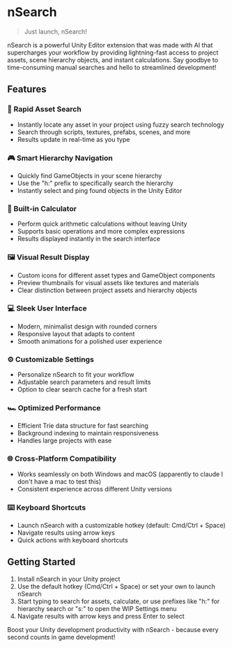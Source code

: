 # nSearch

> Just launch, nSearch!

nSearch is a powerful Unity Editor extension that was made with AI that supercharges your workflow by providing lightning-fast access to project assets, scene hierarchy objects, and instant calculations. Say goodbye to time-consuming manual searches and hello to streamlined development!

## Features

### 🚀 Rapid Asset Search
- Instantly locate any asset in your project using fuzzy search technology
- Search through scripts, textures, prefabs, scenes, and more
- Results update in real-time as you type

### 🎮 Smart Hierarchy Navigation
- Quickly find GameObjects in your scene hierarchy
- Use the "h:" prefix to specifically search the hierarchy
- Instantly select and ping found objects in the Unity Editor

### 🧮 Built-in Calculator
- Perform quick arithmetic calculations without leaving Unity
- Supports basic operations and more complex expressions
- Results displayed instantly in the search interface

### 🖼️ Visual Result Display
- Custom icons for different asset types and GameObject components
- Preview thumbnails for visual assets like textures and materials
- Clear distinction between project assets and hierarchy objects

### 💻 Sleek User Interface
- Modern, minimalist design with rounded corners
- Responsive layout that adapts to content
- Smooth animations for a polished user experience

### ⚙️ Customizable Settings
- Personalize nSearch to fit your workflow
- Adjustable search parameters and result limits
- Option to clear search cache for a fresh start

### 🏎️ Optimized Performance
- Efficient Trie data structure for fast searching
- Background indexing to maintain responsiveness
- Handles large projects with ease

### 🌐 Cross-Platform Compatibility
- Works seamlessly on both Windows and macOS (apparently to claude I don't have a mac to test this)
- Consistent experience across different Unity versions

### ⌨️ Keyboard Shortcuts
- Launch nSearch with a customizable hotkey (default: Cmd/Ctrl + Space)
- Navigate results using arrow keys
- Quick actions with keyboard shortcuts

## Getting Started

1. Install nSearch in your Unity project
2. Use the default hotkey (Cmd/Ctrl + Space) or set your own to launch nSearch
3. Start typing to search for assets, calculate, or use prefixes like "h:" for hierarchy search or "s:" to open the WIP Settings menu
4. Navigate results with arrow keys and press Enter to select

Boost your Unity development productivity with nSearch - because every second counts in game development!
